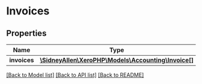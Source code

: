 # Invoices

## Properties
Name | Type | Description | Notes
------------ | ------------- | ------------- | -------------
**invoices** | [**\SidneyAllen\XeroPHP\Models\Accounting\Invoice[]**](Invoice.md) |  | [optional] 

[[Back to Model list]](../README.md#documentation-for-models) [[Back to API list]](../README.md#documentation-for-api-endpoints) [[Back to README]](../README.md)


